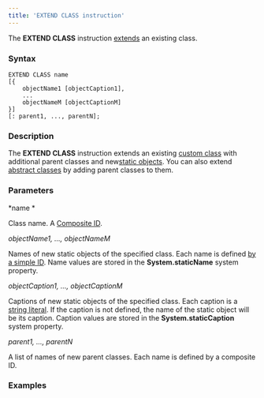 ```yaml
---
title: 'EXTEND CLASS instruction'
---
```


The **EXTEND CLASS** instruction [extends](Class_extension.md) an existing class.

### Syntax

    EXTEND CLASS name 
    [{
        objectName1 [objectCaption1],
        ...
        objectNameM [objectCaptionM]
    }] 
    [: parent1, ..., parentN];

### Description

The **EXTEND CLASS** instruction extends an existing [custom class](User_classes.md) with additional parent classes and new[static objects](Static_objects.md). You can also extend [abstract classes](User-classes_2228341.html#Userclasses-abstract) by adding parent classes to them.

### Parameters

*name *

Class name. A [Composite ID](IDs_1573053.html#IDs-cid). 

*objectName1, ..., objectNameM*

Names of new static objects of the specified class. Each name is defined [by a simple ID](IDs_1573053.html#IDs-id). Name values are stored in the **System.staticName** system property.

*objectCaption1, ..., objectCaptionM*

Captions of new static objects of the specified class. Each caption is a [string literal](IDs_1573053.html#IDs-strliteral). If the caption is not defined, the name of the static object will be its caption. Caption values are stored in the **System.staticCaption** system property.

*parent1, ..., parentN*

A list of names of new parent classes. Each name is defined by a composite ID. 

### Examples



  
